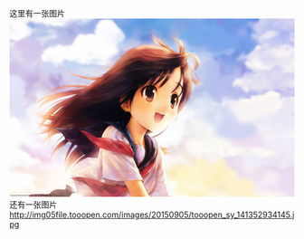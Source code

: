 这里有一张图片
![image](https://github.com/Vientu/Vientu.github.io/blob/master/51ae655e852e63cab82096b4c6dd7fc8.jpg)
还有一张图片
http://img05file.tooopen.com/images/20150905/tooopen_sy_141352934145.jpg
